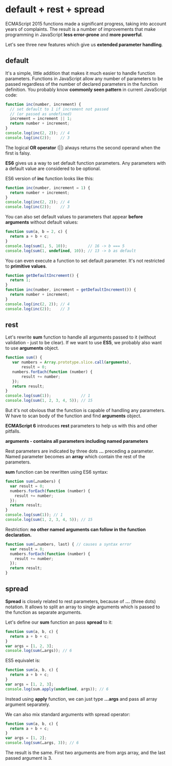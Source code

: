 # default + rest + spread

ECMAScript 2015 functions made a significant progress, taking into account years of complaints. The result is a number of improvements that make programming in JavaScript **less error-prone** and **more powerful**.

Let's see three new features which give us **extended parameter handling**.

## default

It's a simple, little addition that makes it much easier to handle function parameters. Functions in JavaScript allow any number of parameters to be passed regardless of the number of declared parameters in the function definition. You probably know **commonly seen pattern** in current JavaScript code:

```javascript
function inc(number, increment) {
  // set default to 1 if increment not passed
  // (or passed as undefined)
  increment = increment || 1;
  return number + increment;
}
console.log(inc(2, 2)); // 4
console.log(inc(2));    // 3
```

The logical **OR operator** (||) always returns the second operand when the first is falsy.

**ES6** gives us a way to set default function parameters. Any parameters with a default value are considered to be optional.

ES6 version of **inc** function looks like this:

```javascript
function inc(number, increment = 1) {
  return number + increment;
}
console.log(inc(2, 2)); // 4
console.log(inc(2));    // 3
```

You can also set default values to parameters that appear **before arguments** without default values:

```javascript
function sum(a, b = 2, c) {
  return a + b + c;
}
console.log(sum(1, 5, 10));         // 16 -> b === 5
console.log(sum(1, undefined, 10)); // 13 -> b as default
```

You can even execute a function to set default parameter. It's not restricted to **primitive values**.

```javascript
function getDefaultIncrement() {
  return 1;
}
function inc(number, increment = getDefaultIncrement()) {
  return number + increment;
}
console.log(inc(2, 2)); // 4
console.log(inc(2));    // 3
```

## rest

Let's rewrite **sum** function to handle all arguments passed to it (without validation - just to be clear). If we want to use **ES5**, we probably also want to use **arguments** object.

```javascript
function sum() {
   var numbers = Array.prototype.slice.call(arguments),
       result = 0;
   numbers.forEach(function (number) {
       result += number;
   });
   return result;
}
console.log(sum(1));             // 1
console.log(sum(1, 2, 3, 4, 5)); // 15
```

But it's not obvious that the function is capable of handling any parameters. W have to scan body of the function and find **arguments** object.

**ECMAScript 6** introduces **rest** parameters to help us with this and other pitfalls.

**arguments - contains all parameters including named parameters**

Rest parameters are indicated by three dots **…** preceding a parameter. Named parameter becomes an **array** which contain the rest of the parameters.

**sum** function can be rewritten using ES6 syntax:

```javascript
function sum(…numbers) {
  var result = 0;
  numbers.forEach(function (number) {
    result += number;
  });
  return result;
}
console.log(sum(1)); // 1
console.log(sum(1, 2, 3, 4, 5)); // 15
```

Restriction: **no other named arguments can follow in the function declaration.**

```javascript
function sum(…numbers, last) { // causes a syntax error
  var result = 0;
  numbers.forEach(function (number) {
    result += number;
  });
  return result;
}
```

## spread

**Spread** is closely related to rest parameters, because of **…** (three dots) notation. It allows to split an array to single arguments which is passed to the function as separate arguments.

Let's define our **sum** function an pass **spread** to it:

```javascript
function sum(a, b, c) {
  return a + b + c;
}
var args = [1, 2, 3];
console.log(sum(…args)); // 6
```

ES5 equivalet is:

```javascript
function sum(a, b, c) {
  return a + b + c;
}
var args = [1, 2, 3];
console.log(sum.apply(undefined, args)); // 6
```

Instead using **apply** function, we can just type **…args** and pass all array argument separately.

We can also mix standard arguments with spread operator:

```javascript
function sum(a, b, c) {
  return a + b + c;
}
var args = [1, 2];
console.log(sum(…args, 3)); // 6
```

The result is the same. First two arguments are from args array, and the last passed argument is 3.